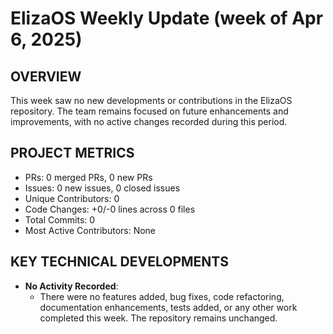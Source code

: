 # ElizaOS Weekly Update (week of Apr 6, 2025)

## OVERVIEW 
This week saw no new developments or contributions in the ElizaOS repository. The team remains focused on future enhancements and improvements, with no active changes recorded during this period.

## PROJECT METRICS
- PRs: 0 merged PRs, 0 new PRs
- Issues: 0 new issues, 0 closed issues
- Unique Contributors: 0
- Code Changes: +0/-0 lines across 0 files
- Total Commits: 0
- Most Active Contributors: None

## KEY TECHNICAL DEVELOPMENTS
- **No Activity Recorded**: 
  - There were no features added, bug fixes, code refactoring, documentation enhancements, tests added, or any other work completed this week. The repository remains unchanged.